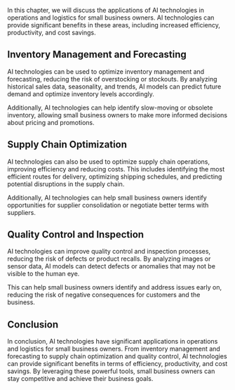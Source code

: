 
In this chapter, we will discuss the applications of AI technologies in operations and logistics for small business owners. AI technologies can provide significant benefits in these areas, including increased efficiency, productivity, and cost savings.

Inventory Management and Forecasting
------------------------------------

AI technologies can be used to optimize inventory management and forecasting, reducing the risk of overstocking or stockouts. By analyzing historical sales data, seasonality, and trends, AI models can predict future demand and optimize inventory levels accordingly.

Additionally, AI technologies can help identify slow-moving or obsolete inventory, allowing small business owners to make more informed decisions about pricing and promotions.

Supply Chain Optimization
-------------------------

AI technologies can also be used to optimize supply chain operations, improving efficiency and reducing costs. This includes identifying the most efficient routes for delivery, optimizing shipping schedules, and predicting potential disruptions in the supply chain.

Additionally, AI technologies can help small business owners identify opportunities for supplier consolidation or negotiate better terms with suppliers.

Quality Control and Inspection
------------------------------

AI technologies can improve quality control and inspection processes, reducing the risk of defects or product recalls. By analyzing images or sensor data, AI models can detect defects or anomalies that may not be visible to the human eye.

This can help small business owners identify and address issues early on, reducing the risk of negative consequences for customers and the business.

Conclusion
----------

In conclusion, AI technologies have significant applications in operations and logistics for small business owners. From inventory management and forecasting to supply chain optimization and quality control, AI technologies can provide significant benefits in terms of efficiency, productivity, and cost savings. By leveraging these powerful tools, small business owners can stay competitive and achieve their business goals.
